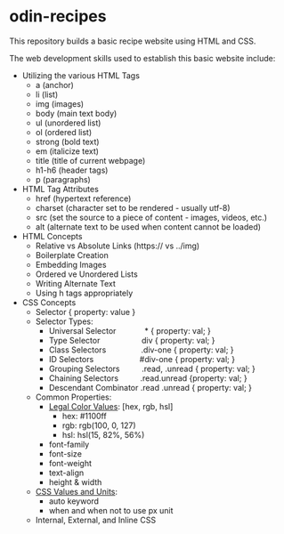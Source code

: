 # odin-recipes

This repository builds a basic recipe website using HTML and CSS. 

The web development skills used to establish this basic website include:
* Utilizing the various HTML Tags
    * a (anchor)
    * li (list)
    * img (images)
    * body (main text body)
    * ul (unordered list)
    * ol (ordered list)
    * strong (bold text)
    * em (italicize text)
    * title (title of current webpage)
    * h1-h6 (header tags)
    * p (paragraphs)
* HTML Tag Attributes
    * href (hypertext reference)
    * charset (character set to be rendered - usually utf-8)
    * src (set the source to a piece of content - images, videos, etc.)
    * alt (alternate text to be used when content cannot be loaded)
* HTML Concepts
    * Relative vs Absolute Links (https:// vs ../img)
    * Boilerplate Creation
    * Embedding Images
    * Ordered ve Unordered Lists
    * Writing Alternate Text
    * Using h tags appropriately
* CSS Concepts 
    * Selector { property: value }
    * Selector Types:
        * Universal Selector $~~~~~~~~~~~$ * { property: val; }
        * Type Selector $~~~~~~~~~~~~~~~~~$ div { property: val; }
        * Class Selectors $~~~~~~~~~~~~~~$ .div-one { property: val; }
        * ID Selectors $~~~~~~~~~~~~~~~~~~~$ #div-one { property: val; }
        * Grouping Selectors $~~~~~~~~$ .read, .unread { property: val; }
        * Chaining Selectors $~~~~~~~~$ .read.unread {property: val; }
        * Descendant Combinator .read .unread { property: val; }
    * Common Properties:
        * [Legal Color Values](https://www.w3schools.com/cssref/css_colors_legal.php): [hex, rgb, hsl]
            * hex: #1100ff
            * rgb: rgb(100, 0, 127)
            * hsl: hsl(15, 82%, 56%)
        * font-family
        * font-size
        * font-weight
        * text-align
        * height & width
    * [CSS Values and Units](https://developer.mozilla.org/en-US/docs/Learn/CSS/Building_blocks/Values_and_units):
        * auto keyword
        * when and when not to use px unit
    * Internal, External, and Inline CSS